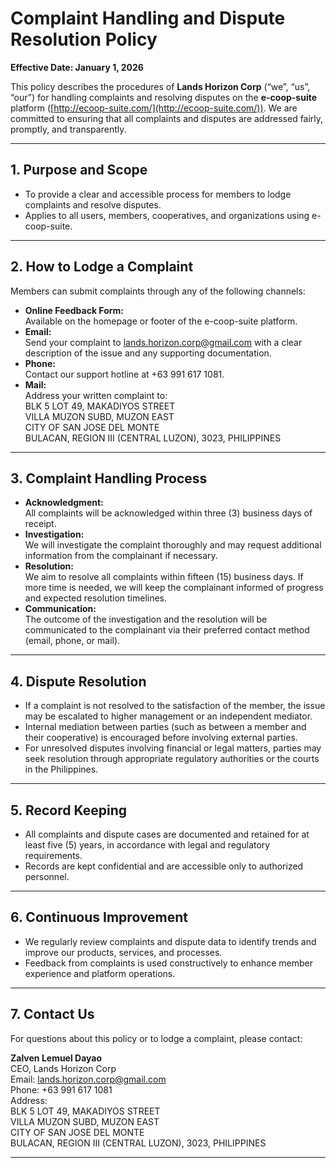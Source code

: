 # Complaint Handling and Dispute Resolution Policy

**Effective Date: January 1, 2026**

This policy describes the procedures of **Lands Horizon Corp** (“we”, “us”, “our”) for handling complaints and resolving disputes on the **e-coop-suite** platform ([http://ecoop-suite.com/](http://ecoop-suite.com/)). We are committed to ensuring that all complaints and disputes are addressed fairly, promptly, and transparently.

---

## 1. Purpose and Scope

- To provide a clear and accessible process for members to lodge complaints and resolve disputes.
- Applies to all users, members, cooperatives, and organizations using e-coop-suite.

---

## 2. How to Lodge a Complaint

Members can submit complaints through any of the following channels:

- **Online Feedback Form:**  
  Available on the homepage or footer of the e-coop-suite platform.
- **Email:**  
  Send your complaint to lands.horizon.corp@gmail.com with a clear description of the issue and any supporting documentation.
- **Phone:**  
  Contact our support hotline at +63 991 617 1081.
- **Mail:**  
  Address your written complaint to:  
  BLK 5 LOT 49, MAKADIYOS STREET  
  VILLA MUZON SUBD, MUZON EAST  
  CITY OF SAN JOSE DEL MONTE  
  BULACAN, REGION III (CENTRAL LUZON), 3023, PHILIPPINES

---

## 3. Complaint Handling Process

- **Acknowledgment:**  
  All complaints will be acknowledged within three (3) business days of receipt.
- **Investigation:**  
  We will investigate the complaint thoroughly and may request additional information from the complainant if necessary.
- **Resolution:**  
  We aim to resolve all complaints within fifteen (15) business days. If more time is needed, we will keep the complainant informed of progress and expected resolution timelines.
- **Communication:**  
  The outcome of the investigation and the resolution will be communicated to the complainant via their preferred contact method (email, phone, or mail).

---

## 4. Dispute Resolution

- If a complaint is not resolved to the satisfaction of the member, the issue may be escalated to higher management or an independent mediator.
- Internal mediation between parties (such as between a member and their cooperative) is encouraged before involving external parties.
- For unresolved disputes involving financial or legal matters, parties may seek resolution through appropriate regulatory authorities or the courts in the Philippines.

---

## 5. Record Keeping

- All complaints and dispute cases are documented and retained for at least five (5) years, in accordance with legal and regulatory requirements.
- Records are kept confidential and are accessible only to authorized personnel.

---

## 6. Continuous Improvement

- We regularly review complaints and dispute data to identify trends and improve our products, services, and processes.
- Feedback from complaints is used constructively to enhance member experience and platform operations.

---

## 7. Contact Us

For questions about this policy or to lodge a complaint, please contact:

**Zalven Lemuel Dayao**  
CEO, Lands Horizon Corp  
Email: lands.horizon.corp@gmail.com  
Phone: +63 991 617 1081  
Address:  
BLK 5 LOT 49, MAKADIYOS STREET  
VILLA MUZON SUBD, MUZON EAST  
CITY OF SAN JOSE DEL MONTE  
BULACAN, REGION III (CENTRAL LUZON), 3023, PHILIPPINES

---
